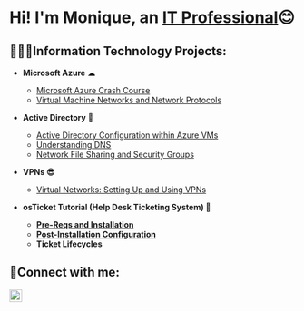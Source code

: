 <h1>Hi! I'm Monique, an <a href="https://www.linkedin.com/in/eugena-small-26b705109/">IT Professional</a>😊</h1>
<h2> 👩🏻‍💻Information Technology Projects:</h2>

- <b>Microsoft Azure</b> ☁
  - [Microsoft Azure Crash Course](https://github.com/EMoniSmall/azurecrashcourse)
  - [Virtual Machine Networks and Network Protocols](https://github.com/EMoniSmall/VMActivities)

- <b>Active Directory</b> 🎯
  - [Active Directory Configuration within Azure VMs](https://github.com/EMoniSmall/ad-configure)
  - [Understanding DNS](https://github.com/EMoniSmall/DNS)
  - [Network File Sharing and Security Groups](https://github.com/EMoniSmall/NetworkFilesConfig)
 
- <b> VPNs 😎</b>
  - [Virtual Networks: Setting Up and Using VPNs](https://github.com/EMoniSmall/VPNSetup)
  
 - <b> osTicket Tutorial (Help Desk Ticketing System) <b> 🦘
      - [Pre-Reqs and Installation](https://github.com/EMoniSmall/osInstall)
      - [Post-Installation Configuration](https://github.com/EMoniSmall/osPostConfig)
      - Ticket Lifecycles

<h2>🤳Connect with me:</h2>



[<img align="left" alt="Josh | LinkedIn" width="22px" src="https://cdn.jsdelivr.net/npm/simple-icons@v3/icons/linkedin.svg" />][linkedin]

[linkedin]: https://www.linkedin.com/in/eugena-small-26b705109/
